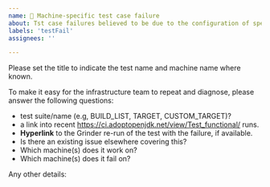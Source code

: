 ```yaml
---
name: 👀 Machine-specific test case failure
about: Tst case failures believed to be due to the configuration of specific machines
labels: 'testFail'
assignees: ''

---
```

Please set the title to indicate the test name and machine name where known.

To make it easy for the infrastructure team to repeat and diagnose, please
answer the following questions:

- test suite/name (e.g, BUILD_LIST, TARGET, CUSTOM_TARGET)?
- a link into recent https://ci.adoptopenjdk.net/view/Test_functional/ runs.
- **Hyperlink** to the Grinder re-run of the test with the failure, if available.
- Is there an existing issue elsewhere covering this?
- Which machine(s) does it work on?
- Which machine(s) does it fail on?

Any other details:
